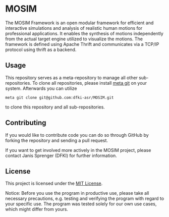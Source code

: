 # MOSIM 

The MOSIM Framework is an open modular framework for efficient and interactive simulations and analysis of realistic human motions for professional applications. It enables the synthesis of motions independently from the actual target engine utilized to visualize the motions. The framework is defined using Apache Thrift and communicates via a TCP/IP protocol using thrift as a backend. 

## Usage

This repository serves as a meta-repository to manage all other sub-repositories. To clone all repositories, please install [meta git](https://github.com/mateodelnorte/meta) on your system. Afterwards you can utilize

```Console
meta git clone git@github.com:dfki-asr/MOSIM.git
```

to clone this repository and all sub-repositories. 

## Contributing

If you would like to contribute code you can do so through GitHub by forking the repository and sending a pull request.

If you want to get involved more actively in the MOSIM project, please contact Janis Sprenger (DFKI) for further information.

## License

This project is licensed under the [MIT License](./LICENSE). 

Notice: Before you use the program in productive use, please take all necessary precautions, e.g. testing and verifying the program with regard to your specific use. The program was tested solely for our own use cases, which might differ from yours.
